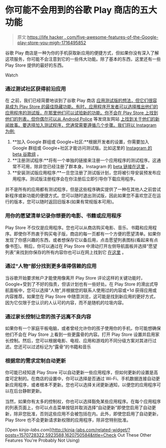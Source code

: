 # 你可能不会用到的谷歌 Play 商店的五大功能

> 原文:[https://life hacker . com/five-awesome-features-of-the-Google-play-store-you-migh-1716495852](https://lifehacker.com/five-awesome-features-of-the-google-play-store-you-migh-1716495852)

谷歌 Play 商店是一种为你的手机获取新应用的便捷方式，但如果你没有深入了解这项服务，你可能不会注意到它的一些伟大功能。除了基本的东西，这里还有一些 Play Store 提供的最好的东西。

Watch

### **通过测试社区获得前沿应用**

在 之前，我们已经简要地谈到了谷歌 Play 商店 [应用测试版的想法，但它们很容易成为 Play Store 的最佳隐藏功能。有时，应用程序开发者可以选择推出他们的应用程序的测试版，在那里他们可以试验新的功能。你不会在 Play Store 上找到他们的列表，但你偶尔可以从 Android Police](http://lifehacker.com/how-to-get-the-most-bleeding-edge-app-updates-on-androi-1470932086) 等发烧友网站 [上找到关于他们的新闻故事。要选择加入测试程序，您通常需要遵循几个步骤。我们将以 Instagram 为例:](http://www.androidpolice.com/2015/01/20/instagram-starts-official-play-store-beta-program/)

1.  **加入 Google 群组或 Google+社区:**根据开发者的设置，你需要加入 Google 群组或 Google+社区才能访问测试版。比如这里的 [Instagram 的 beta 谷歌组](https://groups.google.com/forum/#!forum/instagram-for-android-beta-testers) 。
2.  **注册测试程序:**将有一个单独的链接来注册一个应用程序的测试程序。这通常不可用，除非您已经注册了群本身。Instagram 的 [beta 链接在这里](https://play.google.com/apps/testing/com.instagram.android) 。
3.  **安装测试版应用程序:**一旦您注册了测试版计划，您将被引导安装预发布应用程序。测试版注册程序会在你注册后立即引导你下载应用程序。

并不是所有的应用都有测试程序，但是这些程序确实提供了一种在其他人之前尝试新程序或新功能的便捷方式。您可以随时退出测试版，因此如果您不喜欢您正在运行的版本，您可以随时返回旧版本(如果有常规版本可用)。

### **用你的愿望清单记录你想要的电影、书籍或应用程序**

Play Store 不仅仅是应用程序。您也可以从商店购买电影、音乐、书籍和应用程序。即使你不热衷于购买电子版，商店的每一页都有一个方便的愿望清单。如果你发现了你感兴趣的东西，或者想保存它以备后用，点击愿望列表图标(看起来有点像书签)。稍后，你可以通过在 Play Store 中滑动打开左侧导航面板并选择“愿望列表”来找到你保存的所有内容你也可以在网上找到它 [在这里](https://play.google.com/wishlist) 。

### **通过“人物”部分找到更多值得信赖的应用**

当谷歌开始要求帐户才能使用像离开 Play Store 评论这样的关键功能时，Google+受到了不好的指责，但该计划也有一些好处。在 Play Store 的滑出式导航面板中，您可以选择“人物”,并根据您的联系人使用过的内容或+1d 获得应用或内容推荐。如果您在 Play Store 中随意浏览，这可能是找到新应用的更好方式，因为它仅限于您认识的人认可的内容，而不是随机的垃圾内容。

### **通过家长控制让您的孩子远离不良内容**

如果你有一个家庭平板电脑，或者曾经允许你的孩子使用你的手机，你可能想确保他们不会在 Play Store 上看到一些更露骨的内容。打开 Play Store 设置并启用家长控制。然后，您可以根据电影、电视、应用和游戏的不同分级方案对其进行过滤。您还可以过滤标记为“露骨”的书籍和音乐

### **根据您的需求定制自动更新**

你可能已经知道 Play Store 可以自动更新一些应用程序，但如何更新的设置是高度可定制的。在商店的设置中，你可以选择是否通过 Wi-Fi、手机数据连接自动更新应用程序，或者根本不更新。您也可以选择关闭更新通知，以便您的应用程序可以在后台静默更新。

当然，如果你有太多的控制权，你也可以选择豁免某些应用程序。在每个应用程序的列表页面上，你可以点击菜单按钮并取消选择“自动更新”即使您启用了自动更新，除非您批准，否则这些应用不会被包括在内。此外，即使您启用了自动更新，Play Store 也不会更新请求新权限的应用程序，除非您特别批准。

[Open *kinja-labs.com*](http://kinja-labs.com/related-widget/?posts=1570728322,5923588,1620750584&title=Check Out These Other Features You're Probably Not Using)